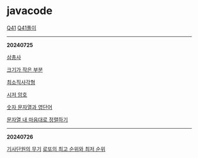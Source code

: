 # javacode

[Q41](https://school.programmers.co.kr/learn/courses/30/lessons/12930)
[Q41풀이](https://velog.io/@rlackdals_98/%EC%BD%94%ED%85%8C-Q41)

---


**20240725** 

[삼총사](https://school.programmers.co.kr/learn/courses/30/lessons/131705)

[크기가 작은 부분](https://school.programmers.co.kr/learn/courses/30/lessons/147355)

[최소직사각형](https://school.programmers.co.kr/learn/courses/30/lessons/86491)

[시저 암호](https://school.programmers.co.kr/learn/courses/30/lessons/12926)

[숫자 문자열과 영단어](https://school.programmers.co.kr/learn/courses/30/lessons/81301)

[문자열 내 마음대로 정렬하기](https://school.programmers.co.kr/learn/courses/30/lessons/12915)

---

**20240726**

[기사단원의 무기](https://school.programmers.co.kr/learn/courses/30/lessons/136798)
[로또의 최고 순위와 최저 순위](https://school.programmers.co.kr/learn/courses/30/lessons/77484)

